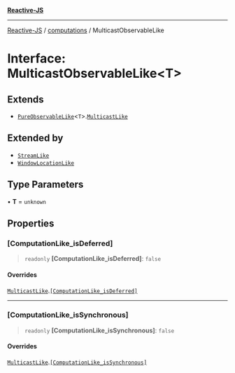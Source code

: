 [**Reactive-JS**](../../README.md)

***

[Reactive-JS](../../README.md) / [computations](../README.md) / MulticastObservableLike

# Interface: MulticastObservableLike\<T\>

## Extends

- [`PureObservableLike`](PureObservableLike.md)\<`T`\>.[`MulticastLike`](MulticastLike.md)

## Extended by

- [`StreamLike`](StreamLike.md)
- [`WindowLocationLike`](../../web/interfaces/WindowLocationLike.md)

## Type Parameters

• **T** = `unknown`

## Properties

### \[ComputationLike\_isDeferred\]

> `readonly` **\[ComputationLike\_isDeferred\]**: `false`

#### Overrides

[`MulticastLike`](MulticastLike.md).[`[ComputationLike_isDeferred]`](MulticastLike.md#computationlike_isdeferred)

***

### \[ComputationLike\_isSynchronous\]

> `readonly` **\[ComputationLike\_isSynchronous\]**: `false`

#### Overrides

[`MulticastLike`](MulticastLike.md).[`[ComputationLike_isSynchronous]`](MulticastLike.md#computationlike_issynchronous)
